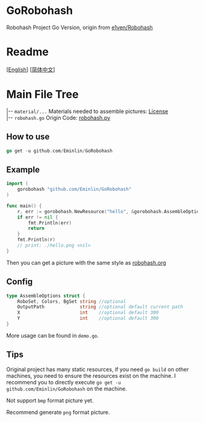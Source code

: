 # GoRobohash
Robohash Project Go Version, origin from [e1ven/Robohash](https://github.com/e1ven/Robohash)

# Readme
[[English](./README.md)] [[简体中文](./README_zh_CN.md)]

# Main File Tree
|-- `material/...` Materials needed to assemble pictures: [License](https://github.com/e1ven/Robohash#license)  
|-- `robohash.go`  Origin Code: [robohash.py](https://github.com/e1ven/Robohash/blob/master/robohash/robohash.py)

## How to use

```go
go get -u github.com/Eminlin/GoRobohash
```

## Example

```go
import (
	gorobohash "github.com/Eminlin/GoRobohash"
)

func main() {
	r, err := gorobohash.NewResource("hello", &gorobohash.AssembleOptions{}).GeneratePNG()
	if err != nil {
		fmt.Println(err)
		return
	}
	fmt.Println(r)
    // print: ./hello.png <nil>
}
```

Then you can get a picture with the same style as [robohash.org](https://robohash.org/)

## Config

```go
type AssembleOptions struct {
    RoboSet, Colors, BgSet string //optional
    OutputPath             string //optional default current path
    X                      int    //optional default 300
    Y                      int    //optional default 300
}
```

More usage can be found in `demo.go`.

## Tips
Original project has many static resources, if you need `go build` on other machines, you need to ensure the resources exist on the machine. I recommend you to directly execute `go get -u github.com/Eminlin/GoRobohash` on the machine.  

Not support `bmp` format picture yet.

Recommend generate `png` format picture.